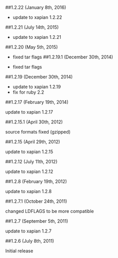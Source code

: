 ##1.2.22 (January 8th, 2016)

- update to xapian 1.2.22

##1.2.21 (July 14th, 2015)

- update to xapian 1.2.21

##1.2.20 (May 5th, 2015)

- fixed tar flags
##1.2.19.1 (December 30th, 2014)

- fixed tar flags

##1.2.19 (December 30th, 2014)

- update to xapian 1.2.19
- fix for ruby 2.2

##1.2.17 (February 19th, 2014)

update to xapian 1.2.17

##1.2.15.1 (April 30th, 2012)

source formats fixed (gzipped)

##1.2.15 (April 29th, 2012)

update to xapian 1.2.15

##1.2.12 (July 11th, 2012)

update to xapian 1.2.12

##1.2.8 (February 19th, 2012)

update to xapian 1.2.8

##1.2.7.1 (October 24th, 2011)

changed LDFLAGS to be more compatible

##1.2.7 (September 5th, 2011)

update to xapian 1.2.7

##1.2.6 (July 8th, 2011)

Initial release
